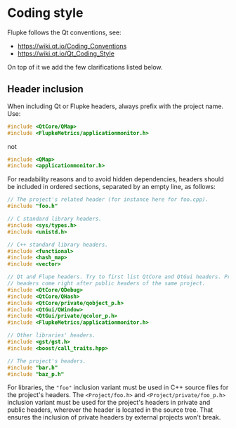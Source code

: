 # Coding style

Flupke follows the Qt conventions, see:
- https://wiki.qt.io/Coding_Conventions
- https://wiki.qt.io/Qt_Coding_Style

On top of it we add the few clarifications listed below.

## Header inclusion

When including Qt or Flupke headers, always prefix with the project name. Use:

```C++
#include <QtCore/QMap>
#include <FlupkeMetrics/applicationmonitor.h>
```

not

```C++
#include <QMap>
#include <applicationmonitor.h>
```

For readability reasons and to avoid hidden dependencies, headers should be
included in ordered sections, separated by an empty line, as follows:

```C++
// The project's related header (for instance here for foo.cpp).
#include "foo.h"

// C standard library headers.
#include <sys/types.h>
#include <unistd.h>

// C++ standard library headers.
#include <functional>
#include <hash_map>
#include <vector>

// Qt and Flupe headers. Try to first list QtCore and QtGui headers. Private
// headers come right after public headers of the same project.
#include <QtCore/QDebug>
#include <QtCore/QHash>
#include <QtCore/private/qobject_p.h>
#include <QtGui/QWindow>
#include <QtGui/private/qcolor_p.h>
#include <FlupkeMetrics/applicationmonitor.h>

// Other libraries' headers.
#include <gst/gst.h>
#include <boost/call_traits.hpp>

// The project's headers.
#include "bar.h"
#include "baz_p.h"
```

For libraries, the `"foo"` inclusion variant must be used in C++ source files
for the project's headers. The `<Project/foo.h>` and `<Project/private/foo_p.h>`
inclusion variant must be used for the project's headers in private and public
headers, wherever the header is located in the source tree. That ensures the
inclusion of private headers by external projects won't break.
